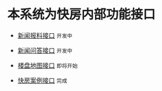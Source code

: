 
# 本系统为快房内部功能接口


+ [新闻报料接口](/doc//news/README.md)   `开发中`
+ [新闻问答接口](/doc//ask/README.md)     `开发中`

+ [楼盘地图接口](/doc//housemap/README.md)  `即将开始`


+ [快房案例接口](/doc/case/README.md)  `完成`
